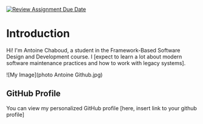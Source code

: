 [![Review Assignment Due Date](https://classroom.github.com/assets/deadline-readme-button-22041afd0340ce965d47ae6ef1cefeee28c7c493a6346c4f15d667ab976d596c.svg)](https://classroom.github.com/a/LQr4ft17)
# Introduction
Hi! I'm Antoine Chaboud, a student in the Framework-Based Software Design and Development course. 
I [expect to learn a lot about modern software maintenance practices and how to work with legacy systems].

![My Image](photo Antoine Github.jpg)  <!-- Link to the uploaded image -->

## GitHub Profile

You can view my personalized GitHub profile [here, insert link to your github profile]

